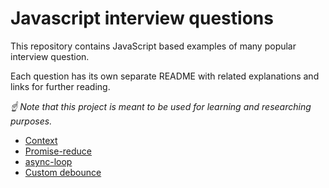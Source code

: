 # Javascript interview questions

This repository contains JavaScript based examples of many
popular interview question.

Each question has its own separate README
with related explanations and links for further reading.


*☝ Note that this project is meant to be used for learning and researching purposes.*

* [Context](src/context)
* [Promise-reduce](src/promise-reduce)
* [async-loop](src/async-loop)
* [Custom debounce](src/debounce)
